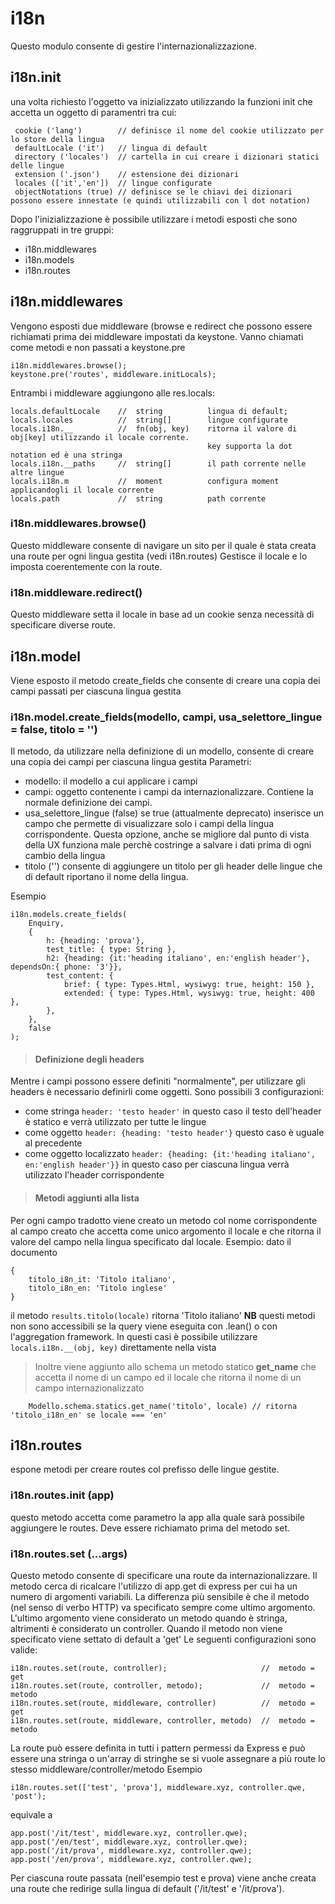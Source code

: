 # i18n

Questo modulo consente di gestire l'internazionalizzazione.

## i18n.init
una volta richiesto l'oggetto va inizializzato utilizzando la funzioni init che accetta un oggetto di paramentri tra cui:
```
 cookie ('lang')        // definisce il nome del cookie utilizzato per lo store della lingua
 defaultLocale ('it')   // lingua di default
 directory ('locales')  // cartella in cui creare i dizionari statici delle lingue
 extension ('.json')    // estensione dei dizionari
 locales (['it','en'])  // lingue configurate
 objectNotations (true) // definisce se le chiavi dei dizionari possono essere innestate (e quindi utilizzabili con l dot notation)
```

Dopo l'inizializzazione è possibile utilizzare i metodi esposti che sono raggruppati in tre gruppi:
- i18n.middlewares
- i18n.models
- i18n.routes

## i18n.middlewares
Vengono esposti due middleware (browse e redirect che possono essere richiamati prima dei middleware impostati da keystone. Vanno chiamati come metodi e non passati a keystone.pre
```
i18n.middlewares.browse();
keystone.pre('routes', middleware.initLocals);
```
Entrambi i middleware aggiungono alle res.locals:
```
locals.defaultLocale    //  string          lingua di default;
locals.locales          //  string[]        lingue configurate
locals.i18n.__          //  fn(obj, key)    ritorna il valore di obj[key] utilizzando il locale corrente.
                                            key supporta la dot notation ed è una stringa
locals.i18n.__paths     //  string[]        il path corrente nelle altre lingue
locals.i18n.m           //  moment          configura moment applicandogli il locale corrente
locals.path             //  string          path corrente
```

### i18n.middlewares.browse()
Questo middleware consente di navigare un sito per il quale è stata creata una route per ogni lingua gestita (vedi i18n.routes)
Gestisce il locale e lo imposta coerentemente con la route.

### i18n.middleware.redirect()
Questo middleware setta il locale in base ad un cookie senza necessità di specificare diverse route.

## i18n.model
Viene esposto il metodo create_fields che consente di creare una copia dei campi passati per ciascuna lingua gestita

### i18n.model.create_fields(modello, campi, usa_selettore_lingue = false, titolo = '')
Il metodo, da utilizzare nella definizione di un modello, consente di creare una copia dei campi per ciascuna lingua gestita
Parametri:
- modello: il modello a cui applicare i campi
- campi: oggetto contenente i campi da internazionalizzare. Contiene la normale definizione dei campi.
- usa_selettore_lingue (false) se true (attualmente deprecato) inserisce un campo che permette di visualizzare solo i campi della lingua corrispondente. Questa opzione, anche se migliore dal punto di vista della UX funziona male perchè costringe a salvare i dati prima di ogni cambio della lingua
- titolo ('') consente di aggiungere un titolo per gli header delle lingue che di default riportano il nome della lingua.

Esempio
```
i18n.models.create_fields(
	Enquiry,
	{
		h: {heading: 'prova'},
		test_title: { type: String },
		h2: {heading: {it:'heading italiano', en:'english header'}, dependsOn:{ phone: '3'}},
		test_content: {
			brief: { type: Types.Html, wysiwyg: true, height: 150 },
			extended: { type: Types.Html, wysiwyg: true, height: 400 },
		},
	},
	false
);
```

> #### Definizione degli headers
Mentre i campi possono essere definiti "normalmente", per utilizzare gli headers è necessario definirli come oggetti.
Sono possibili 3 configurazioni:
- come stringa ``header: 'testo header'`` in questo caso il testo dell'header è statico e verrà utilizzato per tutte le lingue
- come oggetto ``header: {heading: 'testo header'}`` questo caso è uguale al precedente
- come oggetto localizzato ``header: {heading: {it:'heading italiano', en:'english header'}}`` in questo caso per ciascuna lingua verrà utilizzato l'header corrispondente

> #### Metodi aggiunti alla lista
Per ogni campo tradotto viene creato un metodo col nome corrispondente al campo creato che accetta come unico argomento il locale e che ritorna il valore del campo nella lingua specificato dal locale.
Esempio: dato il documento
```
{
    titolo_i8n_it: 'Titolo italiano',
    titolo_i8n_en: 'Titolo inglese'
}
```
il metodo ``results.titolo(locale)``  ritorna 'Titolo italiano'
**NB** questi metodi non sono accessibili se la query viene eseguita con .lean() o con l'aggregation framework. In questi casi è possibile utilizzare ``locals.i18n.__(obj, key)`` direttamente nella vista

> Inoltre viene aggiunto allo schema un metodo statico **get_name** che accetta il nome di un campo ed il locale che ritorna il nome di un campo internazionalizzato
```
    Modello.schema.statics.get_name('titolo', locale) // ritorna 'titolo_i18n_en' se locale === 'en'
```

## i18n.routes
espone metodi per creare routes col prefisso delle lingue gestite.

### i18n.routes.init (app)
questo metodo accetta come parametro la app alla quale sarà possibile aggiungere le routes. Deve essere richiamato prima del metodo set.

### i18n.routes.set (...args)
Questo metodo consente di specificare una route da internazionalizzare.
Il metodo cerca di ricalcare l'utilizzo di app.get di express per cui ha un numero di argomenti variabili.
La differenza più sensibile è che il metodo (nel senso di verbo HTTP) va specificato sempre come ultimo argomento. L'ultimo argomento viene considerato un metodo quando è stringa, altrimenti è considerato un controller. Quando il metodo non viene specificato viene settato di default a 'get'
Le seguenti configurazioni sono valide:
```
i18n.routes.set(route, controller);                     //  metodo = get
i18n.routes.set(route, controller, metodo);             //  metodo = metodo
i18n.routes.set(route, middleware, controller)          //  metodo = get
i18n.routes.set(route, middleware, controller, metodo)  //  metodo = metodo
```
La route può essere definita in tutti i pattern permessi da Express e può essere una stringa o un'array di stringhe se si vuole assegnare a più route lo stesso middleware/controller/metodo
Esempio
```
i18n.routes.set(['test', 'prova'], middleware.xyz, controller.qwe, 'post');
```
equivale a
```
app.post('/it/test', middleware.xyz, controller.qwe);
app.post('/en/test', middleware.xyz, controller.qwe);
app.post('/it/prova', middleware.xyz, controller.qwe);
app.post('/en/prova', middleware.xyz, controller.qwe);
```
Per ciascuna route passata (nell'esempio test e prova) viene anche creata una route che redirige sulla lingua di default ('/it/test' e '/it/prova').